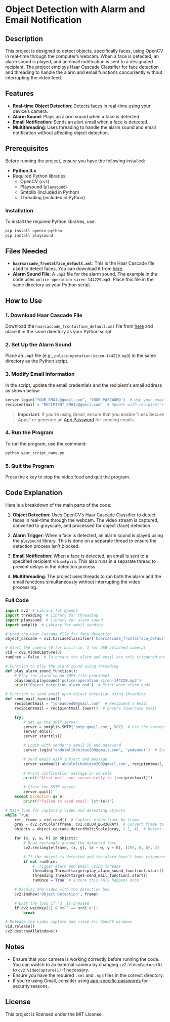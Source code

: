 
# Object Detection with Alarm and Email Notification

## Description
This project is designed to detect objects, specifically faces, using OpenCV in real-time through the computer’s webcam. When a face is detected, an alarm sound is played, and an email notification is sent to a designated recipient. The project employs Haar Cascade Classifier for face detection and threading to handle the alarm and email functions concurrently without interrupting the video feed.

## Features
- **Real-time Object Detection**: Detects faces in real-time using your device’s camera.
- **Alarm Sound**: Plays an alarm sound when a face is detected.
- **Email Notification**: Sends an alert email when a face is detected.
- **Multithreading**: Uses threading to handle the alarm sound and email notification without affecting object detection.

## Prerequisites

Before running the project, ensure you have the following installed:

- **Python 3.x**
- Required Python libraries:
  - OpenCV (`cv2`)
  - Playsound (`playsound`)
  - Smtplib (included in Python)
  - Threading (included in Python)

### Installation

To install the required Python libraries, use:

```bash
pip install opencv-python
pip install playsound
```

## Files Needed

- **`haarcascade_frontalface_default.xml`**: This is the Haar Cascade file used to detect faces. You can download it from [here](https://github.com/opencv/opencv/blob/master/data/haarcascades/haarcascade_frontalface_default.xml).
- **Alarm Sound File**: A `.mp3` file for the alarm sound. The example in the code uses `police-operation-siren-144229.mp3`. Place this file in the same directory as your Python script.

## How to Use

### 1. Download Haar Cascade File

Download the `haarcascade_frontalface_default.xml` file from [here](https://github.com/opencv/opencv/blob/master/data/haarcascades/haarcascade_frontalface_default.xml) and place it in the same directory as your Python script.

### 2. Set Up the Alarm Sound

Place an `.mp3` file (e.g., `police-operation-siren-144229.mp3`) in the same directory as the Python script.

### 3. Modify Email Information

In the script, update the email credentials and the recipient's email address as shown below:

```python
server.login("YOUR_EMAIL@gmail.com", 'YOUR_PASSWORD')  # Use your email and app password
recipientmail = "RECIPIENT_EMAIL@gmail.com"  # Update with recipient's email
```

> **Important**: If you're using Gmail, ensure that you enable "Less Secure Apps" or generate an [App Password](https://support.google.com/accounts/answer/185833) for sending emails.

### 4. Run the Program

To run the program, use the command:

```bash
python your_script_name.py
```

### 5. Quit the Program

Press the `q` key to stop the video feed and quit the program.

## Code Explanation

Here is a breakdown of the main parts of the code:

1. **Object Detection**: Uses OpenCV’s Haar Cascade Classifier to detect faces in real-time through the webcam. The video stream is captured, converted to grayscale, and processed for object (face) detection.

2. **Alarm Trigger**: When a face is detected, an alarm sound is played using the `playsound` library. This is done on a separate thread to ensure the detection process isn't blocked.

3. **Email Notification**: When a face is detected, an email is sent to a specified recipient via `smtplib`. This also runs in a separate thread to prevent delays in the detection process.

4. **Multithreading**: The project uses threads to run both the alarm and the email functions simultaneously without interrupting the video processing.

### Full Code

```python
import cv2  # Library for OpenCV
import threading  # Library for threading
import playsound  # Library for alarm sound
import smtplib  # Library for email sending

# Load the Haar Cascade file for face detection
object_cascade = cv2.CascadeClassifier('haarcascade_frontalface_default.xml')

# Start the camera (0 for built-in, 1 for USB attached camera)
vid = cv2.VideoCapture(0)
runOnce = False  # To ensure the alarm and email are only triggered once

# Function to play the alarm sound using threading
def play_alarm_sound_function():
    # Play the alarm sound (MP3 file provided)
    playsound.playsound('police-operation-siren-144229.mp3')
    print("Object detection alarm end")  # Print when alarm ends

# Function to send email upon object detection using threading
def send_mail_function():
    recipientmail = "joneadoed9@gmail.com"  # Recipient's email
    recipientmail = recipientmail.lower()  # Ensure lowercase email

    try:
        # Set up the SMTP server
        server = smtplib.SMTP('smtp.gmail.com', 587)  # Use the correct SMTP server and port
        server.ehlo()
        server.starttls()

        # Login with sender's email ID and password
        server.login("abdulmlikobidan200@gmail.com", 'yemennet')  # Sender's email credentials

        # Send email with subject and message
        server.sendmail('abdulmlikobidan200@gmail.com', recipientmail, "Warning: Object detected!")
        
        # Print confirmation message in console
        print(f"Alert mail sent successfully to {recipientmail}")

        # Close the SMTP server
        server.quit()
    except Exception as e:
        print(f"Failed to send email: {str(e)}")

# Main loop for capturing video and detecting objects
while True:
    ret, frame = vid.read()  # Capture video frame-by-frame
    gray = cv2.cvtColor(frame, cv2.COLOR_BGR2GRAY)  # Convert frame to grayscale
    objects = object_cascade.detectMultiScale(gray, 1.1, 4)  # Detect faces in the frame

    for (x, y, w, h) in objects:
        # Draw rectangle around the detected face
        cv2.rectangle(frame, (x, y), (x + w, y + h), (255, 0, 0), 2)

        # If the object is detected and the alarm hasn't been triggered yet
        if not runOnce:
            # Trigger alarm and email using threads
            threading.Thread(target=play_alarm_sound_function).start()
            threading.Thread(target=send_mail_function).start()
            runOnce = True  # Ensure this only happens once

    # Display the video with the detection box
    cv2.imshow('Object Detection', frame)

    # Exit the loop if 'q' is pressed
    if cv2.waitKey(1) & 0xFF == ord('q'):
        break

# Release the video capture and close all OpenCV windows
vid.release()
cv2.destroyAllWindows()
```

## Notes
- Ensure that your camera is working correctly before running the code. You can switch to an external camera by changing `cv2.VideoCapture(0)` to `cv2.VideoCapture(1)` if necessary.
- Ensure you have the required `.xml` and `.mp3` files in the correct directory.
- If you're using Gmail, consider using [app-specific passwords](https://support.google.com/accounts/answer/185833) for security reasons.

## License
This project is licensed under the MIT License.
